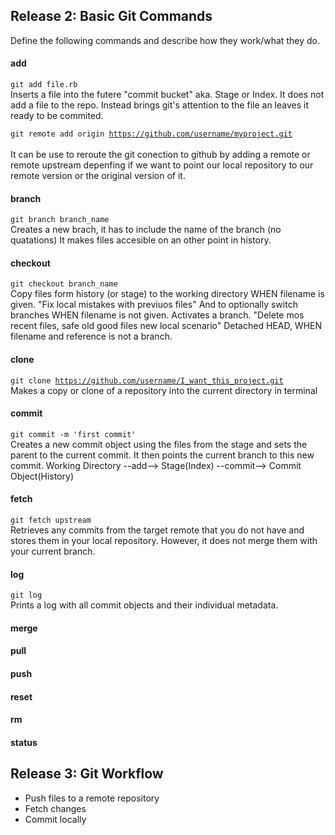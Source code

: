 ## Release 2: Basic Git Commands
Define the following commands and describe how they work/what they do.


#### add
<code>git add file.rb</code>   
Inserts a file into the futere "commit bucket" aka. Stage or Index.
It does not add a file to the repo. Instead brings git's attention to the file an leaves it ready to be commited.

<code>git remote add origin https://github.com/username/myproject.git </code>  
It can be use to reroute the git conection to github by adding a remote or remote upstream depenfing if we want to point our local repository to our remote version or the original version of it.

#### branch
<code>git branch branch_name</code>  
Creates a new brach, it has to include the name of the branch (no quatations)
It makes files accesible on an other point in history.

#### checkout
<code>git checkout branch_name</code>  
Copy files form history (or stage) to the working directory WHEN filename is given. "Fix local mistakes with previuos files"
And to optionally switch branches WHEN filename is not given. Activates a branch. "Delete mos recent files, safe old good files new local scenario"
Detached HEAD, WHEN filename and reference is not a branch.

#### clone
<code>git clone https://github.com/username/I_want_this_project.git</code>  
Makes a copy or clone of a repository into the current directory in terminal

#### commit
<code>git commit -m 'first commit'</code>  
Creates a new commit object using the files from the stage and sets the parent to the current commit. It then points the current branch to this new commit.
Working Directory --add--> Stage(Index) --commit--> Commit Object(History)

#### fetch
<code>git fetch upstream</code>  
Retrieves any commits from the target remote that you do not have and stores them in your local repository. However, it does not merge them with your current branch.

#### log
<code>git log</code>  
Prints a log with all commit objects and their individual metadata.

#### merge

#### pull
<!-- Your defnition here -->

#### push
<!-- Your defnition here -->

#### reset
<!-- Your defnition here -->

#### rm
<!-- Your defnition here -->

#### status


## Release 3: Git Workflow

- Push files to a remote repository
- Fetch changes
- Commit locally